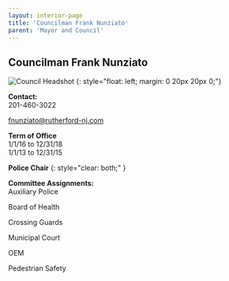 ```yaml
---
layout: interior-page
title: 'Councilman Frank Nunziato'
parent: 'Mayor and Council'
---
```


## Councilman Frank Nunziato

![Council Headshot](../frank-nunziato.png)
{: style="float: left; margin: 0 20px 20px 0;"}

**Contact:**  
201-460-3022

fnunziato@rutherford-nj.com

**Term of Office**  
1/1/16 to 12/31/18  
1/1/13 to 12/31/15 

**Police Chair**
{: style="clear: both;" }

**Committee Assignments:**  
Auxiliary Police

Board of Health

Crossing Guards

Municipal Court

OEM

Pedestrian Safety
